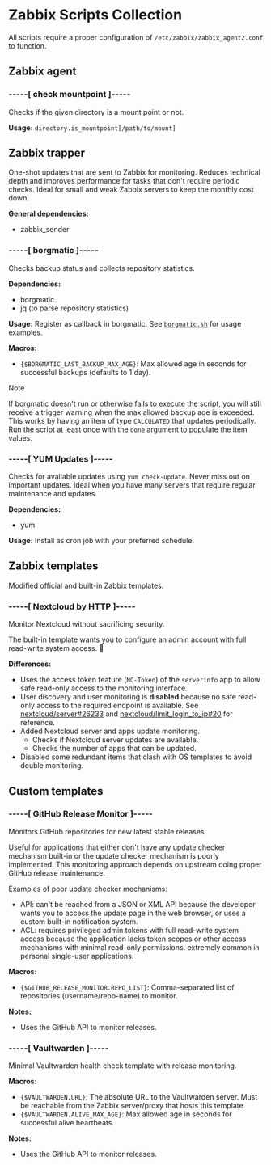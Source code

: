 # Zabbix Scripts Collection

All scripts require a proper configuration of `/etc/zabbix/zabbix_agent2.conf` to function.

## Zabbix agent

### -----\[ check mountpoint \]-----

Checks if the given directory is a mount point or not.

**Usage:** `directory.is_mountpoint[/path/to/mount]`

## Zabbix trapper

One-shot updates that are sent to Zabbix for monitoring. Reduces technical depth and improves performance for tasks that don't require periodic checks. Ideal for small and weak Zabbix servers to keep the monthly cost down.

**General dependencies:**
- zabbix_sender

### -----\[ borgmatic \]-----

Checks backup status and collects repository statistics.

**Dependencies:**
- borgmatic
- jq (to parse repository statistics)

**Usage:** Register as callback in borgmatic. See [`borgmatic.sh`](./sender_scripts/borgmatic.sh) for usage examples.

**Macros:**
- `{$BORGMATIC_LAST_BACKUP_MAX_AGE}`: Max allowed age in seconds for successful backups (defaults to 1 day).

> [!Note]
> If borgmatic doesn't run or otherwise fails to execute the script, you will still receive a trigger warning when the max allowed backup age is exceeded. This works by having an item of type `CALCULATED` that updates periodically. Run the script at least once with the `done` argument to populate the item values.

### -----\[ YUM Updates \]-----

Checks for available updates using `yum check-update`. Never miss out on important updates. Ideal when you have many servers that require regular maintenance and updates.

**Dependencies:**
- yum

**Usage:** Install as cron job with your preferred schedule.

## Zabbix templates

Modified official and built-in Zabbix templates.

### -----\[ Nextcloud by HTTP \]-----

Monitor Nextcloud without sacrificing security.

The built-in template wants you to configure an admin account with full read-write system access. 🤢

**Differences:**
- Uses the access token feature (`NC-Token`) of the `serverinfo` app to allow safe read-only access to the monitoring interface.
- User discovery and user monitoring is **disabled** because no safe read-only access to the required endpoint is available. See [nextcloud/server#26233](https://github.com/nextcloud/server/issues/26233) and [nextcloud/limit_login_to_ip#20](https://github.com/nextcloud/limit_login_to_ip/issues/20) for reference.
- Added Nextcloud server and apps update monitoring.
  - Checks if Nextcloud server updates are available.
  - Checks the number of apps that can be updated.
- Disabled some redundant items that clash with OS templates to avoid double monitoring.

## Custom templates

### -----\[ GitHub Release Monitor ]\-----

Monitors GitHub repositories for new latest stable releases.

Useful for applications that either don't have any update checker mechanism built-in or the update checker mechanism is poorly implemented. This monitoring approach depends on upstream doing proper GitHub release maintenance.

Examples of poor update checker mechanisms:
- API: can't be reached from a JSON or XML API because the developer wants you to access the update page in the web browser, or uses a custom built-in notification system.
- ACL: requires privileged admin tokens with full read-write system access because the application lacks token scopes or other access mechanisms with minimal read-only permissions. extremely common in personal single-user applications.

**Macros:**
- `{$GITHUB_RELEASE_MONITOR.REPO_LIST}`: Comma-separated list of repositories (username/repo-name) to monitor.

**Notes:**
- Uses the GitHub API to monitor releases.

### -----\[ Vaultwarden ]\-----

Minimal Vaultwarden health check template with release monitoring.

**Macros:**
- `{$VAULTWARDEN.URL}`: The absolute URL to the Vaultwarden server. Must be reachable from the Zabbix server/proxy that hosts this template.
- `{$VAULTWARDEN.ALIVE_MAX_AGE}`: Max allowed age in seconds for successful alive heartbeats.

**Notes:**
- Uses the GitHub API to monitor releases.
